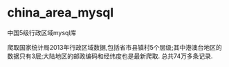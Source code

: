 # china_area_mysql
中国5级行政区域mysql库
  
  爬取国家统计局2013年行政区域数据,包括省市县镇村5个层级;其中港澳台地区的数据只有3层;大陆地区的邮政编码和经纬度也是最新爬取.
  总共74万多条记录.
